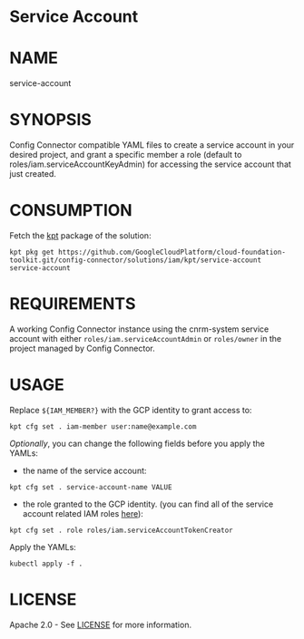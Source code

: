 Service Account
==================================================

# NAME

  service-account

# SYNOPSIS

  Config Connector compatible YAML files to create a service account in your desired project, and grant a specific member a role (default to roles/iam.serviceAccountKeyAdmin) for accessing the service account that just created.

# CONSUMPTION

  Fetch the [kpt](https://googlecontainertools.github.io/kpt/) package of the solution:

  ```
  kpt pkg get https://github.com/GoogleCloudPlatform/cloud-foundation-toolkit.git/config-connector/solutions/iam/kpt/service-account service-account
  ```

# REQUIREMENTS

  A working Config Connector instance using the cnrm-system service account
  with either `roles/iam.serviceAccountAdmin` or `roles/owner` in the project
  managed by Config Connector.

# USAGE
  Replace `${IAM_MEMBER?}` with the GCP identity to grant access to:
  ```
  kpt cfg set . iam-member user:name@example.com
  ```
  
  _Optionally_, you can change the following fields before you apply the YAMLs: 
  - the name of the service account:
  ```
  kpt cfg set . service-account-name VALUE
  ```
  - the role granted to the GCP identity.
  (you can find all of the service account related IAM roles
  [here](https://cloud.google.com/iam/docs/understanding-roles#service-accounts-roles)):

  ```
  kpt cfg set . role roles/iam.serviceAccountTokenCreator
  ```

  Apply the YAMLs:

  ```
  kubectl apply -f .
  ```

# LICENSE

  Apache 2.0 - See [LICENSE](/LICENSE) for more information.
